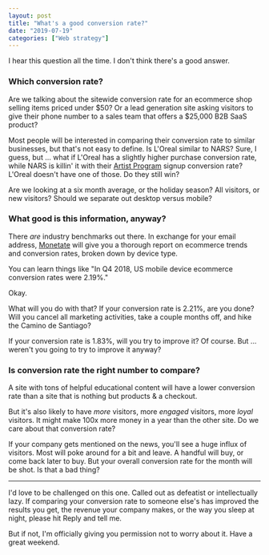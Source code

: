 ```yaml
---
layout: post
title: "What's a good conversion rate?"
date: "2019-07-19"
categories: ["Web strategy"]
---
```


I hear this question all the time. I don't think there's a good answer.

### Which conversion rate?

Are we talking about the sitewide conversion rate for an ecommerce shop selling items priced under $50? Or a lead generation site asking visitors to give their phone number to a sales team that offers a $25,000 B2B SaaS product?

Most people will be interested in comparing their conversion rate to similar businesses, but that's not easy to define. Is L'Oreal similar to NARS? Sure, I guess, but ... what if L'Oreal has a slightly higher purchase conversion rate, while NARS is killin' it with their [Artist Program](https://www.narscosmetics.com/USA/artist-program.html) signup conversion rate? L'Oreal doesn't have one of those. Do they still win?

Are we looking at a six month average, or the holiday season? All visitors, or new visitors? Should we separate out desktop versus mobile?

### What good is this information, anyway?

There _are_ industry benchmarks out there. In exchange for your email address, [Monetate](https://get.monetate.com/eq2-2018-quarterly-report/) will give you a thorough report on ecommerce trends and conversion rates, broken down by device type.

You can learn things like "In Q4 2018, US mobile device ecommerce conversion rates were 2.19%."

Okay.

What will you do with that? If your conversion rate is 2.21%, are you done? Will you cancel all marketing activities, take a couple months off, and hike the Camino de Santiago?

If your conversion rate is 1.83%, will you try to improve it? Of course. But ... weren't you going to try to improve it anyway?

### Is conversion rate the right number to compare?

A site with tons of helpful educational content will have a lower conversion rate than a site that is nothing but products & a checkout.

But it's also likely to have _more_ visitors, more _engaged_ visitors, more _loyal_ visitors. It might make 100x more money in a year than the other site. Do we care about that conversion rate?

If your company gets mentioned on the news, you'll see a huge influx of visitors. Most will poke around for a bit and leave. A handful will buy, or come back later to buy. But your overall conversion rate for the month will be shot. Is that a bad thing?

* * *

I'd love to be challenged on this one. Called out as defeatist or intellectually lazy. If comparing your conversion rate to someone else's has improved the results you get, the revenue your company makes, or the way you sleep at night, please hit Reply and tell me.

But if not, I'm officially giving you permission not to worry about it. Have a great weekend.
